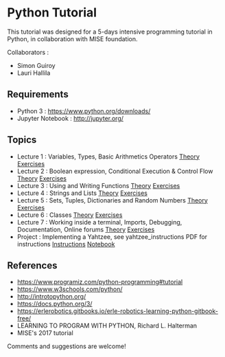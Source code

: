 # Python Tutorial

This tutorial was designed for a 5-days intensive programming tutorial in Python, in collaboration with MISE foundation.

Collaborators :
- Simon Guiroy
- Lauri Hallila

## Requirements

- Python 3 : https://www.python.org/downloads/
- Jupyter Notebook : http://jupyter.org/

## Topics

- Lecture 1 : Variables, Types, Basic Arithmetics Operators [Theory](1_Theory.ipynb) [Exercises](1_Exercises.ipynb)
- Lecture 2 : Boolean expression, Conditional Execution & Control Flow [Theory](2_Theory.ipynb) [Exercises](2_Exercises.ipynb)
- Lecture 3 : Using and Writing Functions [Theory](3_Theory.ipynb) [Exercises](3_Exercises.ipynb)
- Lecture 4 : Strings and Lists [Theory](4_Theory.ipynb) [Exercises](4_Exercises.ipynb)
- Lecture 5 : Sets, Tuples, Dictionaries and Random Numbers [Theory](5_Theory.ipynb) [Exercises](5_Exercises.ipynb)
- Lecture 6 : Classes [Theory](6_Theory.ipynb) [Exercises](6_Exercises.ipynb)
- Lecture 7 : Working inside a terminal, Imports, Debugging, Documentation, Online forums [Theory](7_Theory.ipynb) [Exercises](7_Exercises.ipynb)
- Project : Implementing a Yahtzee, see yahtzee_instructions PDF for instructions [Instructions](yahtzee_instructions.pdf) [Notebook](yahtzee.ipynb)

## References

- https://www.programiz.com/python-programming#tutorial
- https://www.w3schools.com/python/
- http://introtopython.org/
- https://docs.python.org/3/
- https://erlerobotics.gitbooks.io/erle-robotics-learning-python-gitbook-free/
- LEARNING TO PROGRAM WITH PYTHON, Richard L. Halterman
- MISE's 2017 tutorial

Comments and suggestions are welcome!


